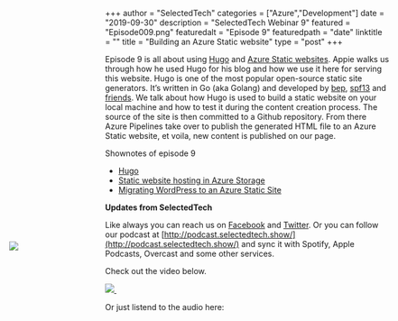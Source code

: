 +++
author = "SelectedTech"
categories = ["Azure","Development"]
date = "2019-09-30"
description = "SelectedTech Webinar 9"
featured = "Episode009.png"
featuredalt = "Episode 9"
featuredpath = "date"
linktitle = ""
title = "Building an Azure Static website"
type = "post"
+++

Episode 9 is all about using [Hugo](https://gohugo.io/) and [Azure Static websites](https://docs.microsoft.com/en-us/azure/storage/blobs/storage-blob-static-website). Appie walks us through how he used Hugo for his blog and how we use it here for serving this website. Hugo is one of the most popular open-source static site generators. It’s written in Go (aka Golang) and developed by [bep](https://github.com/bep), [spf13](https://github.com/spf13) and [friends](https://github.com/gohugoio/hugo/graphs/contributors). We talk about how Hugo is used to build a static website on your local machine and how to test it during the content creation process. The source of the site is then committed to a Github repository. From there Azure Pipelines take over to publish the generated HTML file to an Azure Static website, et voila, new content is published on our page. 

Shownotes of episode 9
- [Hugo](https://dev.botframework.com/)
- [Static website hosting in Azure Storage](https://github.com/SharePoint/sp-dev-fx-webparts)
- [Migrating WordPress to an Azure Static Site](https://www.cloudappie.nl/migrating-wordpress-to-azure-static-site/)

**Updates from SelectedTech**

Like always you can reach us on [Facebook](https://www.facebook.com/SelectedTechPage/) and [Twitter](https://twitter.com/selectedtech). Or you can follow our podcast at [http://podcast.selectedtech.show/](http://podcast.selectedtech.show/) and sync it with Spotify, Apple Podcasts, Overcast and some other services.

Check out the video below. 

<div class ="video">
    <a href="https://youtu.be/cTlsMwJvpbE" data-fancybox="galerie1">
        <img class="card-img-top img-fluid" src="https://img.youtube.com/vi/cTlsMwJvpbE/mqdefault.jpg">
        <img src="/img/play.gif" style="position: relative; width:auto; background:transparent;top: -75px; left: -190px;"/>
    </a>
</div>

Or just listend to the audio here:

<div id="buzzsprout-player-2572504"></div>
<script src="https://www.buzzsprout.com/482989/2572504-episode-009-building-an-azure-static-website.js?container_id=buzzsprout-player-2572504&player=small" type="text/javascript" charset="utf-8"></script>


